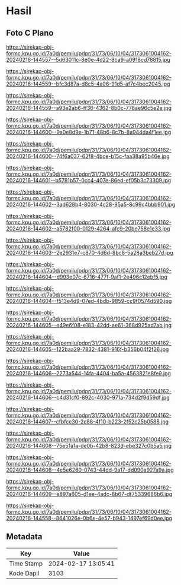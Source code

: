 # Hasil

## Foto C Plano

https://sirekap-obj-formc.kpu.go.id/7a0d/pemilu/pdpr/31/73/06/10/04/3173061004162-20240216-144557--5d63011c-8e0e-4d22-8ca9-a0918cd78815.jpg

https://sirekap-obj-formc.kpu.go.id/7a0d/pemilu/pdpr/31/73/06/10/04/3173061004162-20240216-144559--bfc3d87a-d8c5-4a06-91d5-af7c4bec2045.jpg

https://sirekap-obj-formc.kpu.go.id/7a0d/pemilu/pdpr/31/73/06/10/04/3173061004162-20240216-144559--a93e2ab6-ff36-4362-8b0c-778ae96c5e2e.jpg

https://sirekap-obj-formc.kpu.go.id/7a0d/pemilu/pdpr/31/73/06/10/04/3173061004162-20240216-144600--9a0e8d9e-1b71-48b6-8c7b-8a944da4f1ee.jpg

https://sirekap-obj-formc.kpu.go.id/7a0d/pemilu/pdpr/31/73/06/10/04/3173061004162-20240216-144600--74f6a037-62f8-4bce-b15c-faa38a95b46e.jpg

https://sirekap-obj-formc.kpu.go.id/7a0d/pemilu/pdpr/31/73/06/10/04/3173061004162-20240216-144601--b5781b57-0cc4-407e-86ed-ef05b3c73309.jpg

https://sirekap-obj-formc.kpu.go.id/7a0d/pemilu/pdpr/31/73/06/10/04/3173061004162-20240216-144602--3ad628b4-8030-4c28-95a5-8c99c4bbb901.jpg

https://sirekap-obj-formc.kpu.go.id/7a0d/pemilu/pdpr/31/73/06/10/04/3173061004162-20240216-144602--a5782f00-0129-4264-afc9-20be758e1e33.jpg

https://sirekap-obj-formc.kpu.go.id/7a0d/pemilu/pdpr/31/73/06/10/04/3173061004162-20240216-144603--2e2931e7-c870-4d6d-8bc8-5a28a3beb27d.jpg

https://sirekap-obj-formc.kpu.go.id/7a0d/pemilu/pdpr/31/73/06/10/04/3173061004162-20240216-144604--d993e07c-6716-477f-9af1-2e496c12ebf5.jpg

https://sirekap-obj-formc.kpu.go.id/7a0d/pemilu/pdpr/31/73/06/10/04/3173061004162-20240216-144604--f513e4d9-07ed-4bdb-9859-cc9f0574d590.jpg

https://sirekap-obj-formc.kpu.go.id/7a0d/pemilu/pdpr/31/73/06/10/04/3173061004162-20240216-144605--e49e6f08-e183-42dd-ae61-368d925ad7ab.jpg

https://sirekap-obj-formc.kpu.go.id/7a0d/pemilu/pdpr/31/73/06/10/04/3173061004162-20240216-144605--122baa29-7832-4381-916f-b356b04f2f26.jpg

https://sirekap-obj-formc.kpu.go.id/7a0d/pemilu/pdpr/31/73/06/10/04/3173061004162-20240216-144606--2273a544-14fa-4404-ba5a-4563821e8fe9.jpg

https://sirekap-obj-formc.kpu.go.id/7a0d/pemilu/pdpr/31/73/06/10/04/3173061004162-20240216-144606--c4d31cf0-892c-4030-971a-734d2f9d59df.jpg

https://sirekap-obj-formc.kpu.go.id/7a0d/pemilu/pdpr/31/73/06/10/04/3173061004162-20240216-144607--cfbfcc30-2c88-4f10-b223-2f52c25b0588.jpg

https://sirekap-obj-formc.kpu.go.id/7a0d/pemilu/pdpr/31/73/06/10/04/3173061004162-20240216-144608--75e51a1a-de0b-42b8-823d-ebe327c0b5a5.jpg

https://sirekap-obj-formc.kpu.go.id/7a0d/pemilu/pdpr/31/73/06/10/04/3173061004162-20240216-144608--4e5e6260-0743-44dd-9a17-dd090a927a9a.jpg

https://sirekap-obj-formc.kpu.go.id/7a0d/pemilu/pdpr/31/73/06/10/04/3173061004162-20240216-144609--e897a605-d1ee-4adc-8b67-df75339686b6.jpg

https://sirekap-obj-formc.kpu.go.id/7a0d/pemilu/pdpr/31/73/06/10/04/3173061004162-20240216-144558--8641026e-0b6e-4e57-b943-1497ef69d0ee.jpg


## Metadata

| Key        | Value               |
| ---------- | ------------------- |
| Time Stamp | 2024-02-17 13:05:41 |
| Kode Dapil | 3103                |



